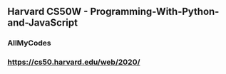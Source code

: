 ## Harvard CS50W - Programming-With-Python-and-JavaScript

### AllMyCodes

### https://cs50.harvard.edu/web/2020/
